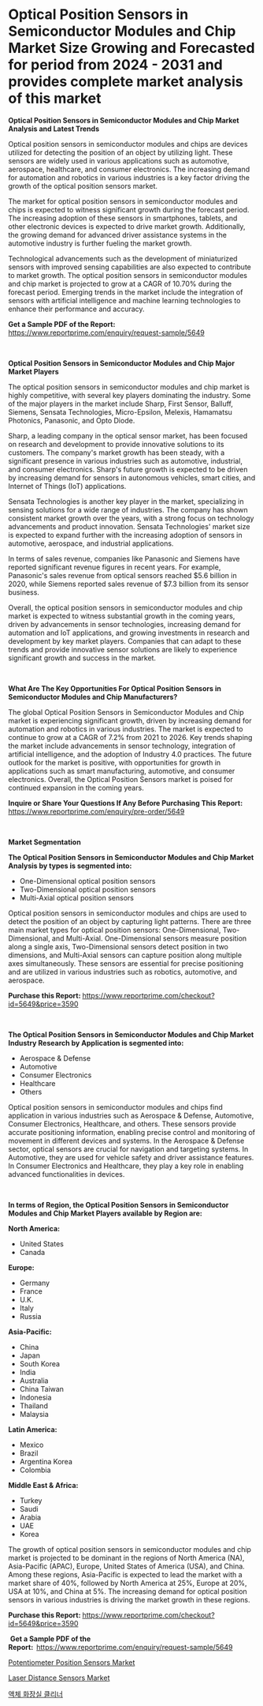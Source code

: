 <p><h1>Optical Position Sensors in Semiconductor Modules and Chip Market Size Growing and Forecasted for period from 2024 - 2031 and provides complete market analysis of this market</h1></p><p><strong>Optical Position Sensors in Semiconductor Modules and Chip Market Analysis and Latest Trends</strong></p>
<p><p>Optical position sensors in semiconductor modules and chips are devices utilized for detecting the position of an object by utilizing light. These sensors are widely used in various applications such as automotive, aerospace, healthcare, and consumer electronics. The increasing demand for automation and robotics in various industries is a key factor driving the growth of the optical position sensors market.</p><p>The market for optical position sensors in semiconductor modules and chips is expected to witness significant growth during the forecast period. The increasing adoption of these sensors in smartphones, tablets, and other electronic devices is expected to drive market growth. Additionally, the growing demand for advanced driver assistance systems in the automotive industry is further fueling the market growth.</p><p>Technological advancements such as the development of miniaturized sensors with improved sensing capabilities are also expected to contribute to market growth. The optical position sensors in semiconductor modules and chip market is projected to grow at a CAGR of 10.70% during the forecast period. Emerging trends in the market include the integration of sensors with artificial intelligence and machine learning technologies to enhance their performance and accuracy.</p></p>
<p><strong>Get a Sample PDF of the Report:&nbsp;</strong> <a href="https://www.reportprime.com/enquiry/request-sample/5649">https://www.reportprime.com/enquiry/request-sample/5649</a></p>
<p>&nbsp;</p>
<p><strong>Optical Position Sensors in Semiconductor Modules and Chip Major Market Players</strong></p>
<p><p>The optical position sensors in semiconductor modules and chip market is highly competitive, with several key players dominating the industry. Some of the major players in the market include Sharp, First Sensor, Balluff, Siemens, Sensata Technologies, Micro-Epsilon, Melexis, Hamamatsu Photonics, Panasonic, and Opto Diode.</p><p>Sharp, a leading company in the optical sensor market, has been focused on research and development to provide innovative solutions to its customers. The company's market growth has been steady, with a significant presence in various industries such as automotive, industrial, and consumer electronics. Sharp's future growth is expected to be driven by increasing demand for sensors in autonomous vehicles, smart cities, and Internet of Things (IoT) applications.</p><p>Sensata Technologies is another key player in the market, specializing in sensing solutions for a wide range of industries. The company has shown consistent market growth over the years, with a strong focus on technology advancements and product innovation. Sensata Technologies' market size is expected to expand further with the increasing adoption of sensors in automotive, aerospace, and industrial applications.</p><p>In terms of sales revenue, companies like Panasonic and Siemens have reported significant revenue figures in recent years. For example, Panasonic's sales revenue from optical sensors reached $5.6 billion in 2020, while Siemens reported sales revenue of $7.3 billion from its sensor business.</p><p>Overall, the optical position sensors in semiconductor modules and chip market is expected to witness substantial growth in the coming years, driven by advancements in sensor technologies, increasing demand for automation and IoT applications, and growing investments in research and development by key market players. Companies that can adapt to these trends and provide innovative sensor solutions are likely to experience significant growth and success in the market.</p></p>
<p>&nbsp;</p>
<p><strong>What Are The Key Opportunities For Optical Position Sensors in Semiconductor Modules and Chip Manufacturers?</strong></p>
<p><p>The global Optical Position Sensors in Semiconductor Modules and Chip market is experiencing significant growth, driven by increasing demand for automation and robotics in various industries. The market is expected to continue to grow at a CAGR of 7.2% from 2021 to 2026. Key trends shaping the market include advancements in sensor technology, integration of artificial intelligence, and the adoption of Industry 4.0 practices. The future outlook for the market is positive, with opportunities for growth in applications such as smart manufacturing, automotive, and consumer electronics. Overall, the Optical Position Sensors market is poised for continued expansion in the coming years.</p></p>
<p><strong>Inquire or Share Your Questions If Any Before Purchasing This Report:</strong> <a href="https://www.reportprime.com/enquiry/pre-order/5649">https://www.reportprime.com/enquiry/pre-order/5649</a></p>
<p>&nbsp;</p>
<p><strong>Market Segmentation</strong></p>
<p><strong>The Optical Position Sensors in Semiconductor Modules and Chip Market Analysis by types is segmented into:</strong></p>
<p><ul><li>One-Dimensional optical position sensors</li><li>Two-Dimensional optical position sensors</li><li>Multi-Axial optical position sensors</li></ul></p>
<p><p>Optical position sensors in semiconductor modules and chips are used to detect the position of an object by capturing light patterns. There are three main market types for optical position sensors: One-Dimensional, Two-Dimensional, and Multi-Axial. One-Dimensional sensors measure position along a single axis, Two-Dimensional sensors detect position in two dimensions, and Multi-Axial sensors can capture position along multiple axes simultaneously. These sensors are essential for precise positioning and are utilized in various industries such as robotics, automotive, and aerospace.</p></p>
<p><strong>Purchase this Report:&nbsp;</strong><a href="https://www.reportprime.com/checkout?id=5649&price=3590">https://www.reportprime.com/checkout?id=5649&price=3590</a></p>
<p>&nbsp;</p>
<p><strong>The Optical Position Sensors in Semiconductor Modules and Chip Market Industry Research by Application is segmented into:</strong></p>
<p><ul><li>Aerospace & Defense</li><li>Automotive</li><li>Consumer Electronics</li><li>Healthcare</li><li>Others</li></ul></p>
<p><p>Optical position sensors in semiconductor modules and chips find application in various industries such as Aerospace & Defense, Automotive, Consumer Electronics, Healthcare, and others. These sensors provide accurate positioning information, enabling precise control and monitoring of movement in different devices and systems. In the Aerospace & Defense sector, optical sensors are crucial for navigation and targeting systems. In Automotive, they are used for vehicle safety and driver assistance features. In Consumer Electronics and Healthcare, they play a key role in enabling advanced functionalities in devices.</p></p>
<p>&nbsp;</p>
<p><strong>In terms of Region, the Optical Position Sensors in Semiconductor Modules and Chip Market Players available by Region are:</strong></p>
<p>
    <p> <strong> North America: </strong>
        <ul>
            <li>United States</li>
            <li>Canada</li>
        </ul>
        </p> 
    <p> <strong> Europe: </strong>
        <ul>
            <li>Germany</li>
            <li>France</li>
            <li>U.K.</li>
            <li>Italy</li>
            <li>Russia</li>
        </ul>
        </p> 
    <p> <strong> Asia-Pacific: </strong>
        <ul>
            <li>China</li>
            <li>Japan</li>
            <li>South Korea</li>
            <li>India</li>
            <li>Australia</li>
            <li>China Taiwan</li>
            <li>Indonesia</li>
            <li>Thailand</li>
            <li>Malaysia</li>
        </ul>
        </p> 
    <p> <strong> Latin America: </strong>
        <ul>
            <li>Mexico</li>
            <li>Brazil</li>
            <li>Argentina Korea</li>
            <li>Colombia</li>
        </ul>
        </p> 
    <p> <strong> Middle East & Africa: </strong>
        <ul>
            <li>Turkey</li>
            <li>Saudi</li>
            <li>Arabia</li>
            <li>UAE</li>
            <li>Korea</li>
        </ul>
    </p>
    </p>
<p><p>The growth of optical position sensors in semiconductor modules and chip market is projected to be dominant in the regions of North America (NA), Asia-Pacific (APAC), Europe, United States of America (USA), and China. Among these regions, Asia-Pacific is expected to lead the market with a market share of 40%, followed by North America at 25%, Europe at 20%, USA at 10%, and China at 5%. The increasing demand for optical position sensors in various industries is driving the market growth in these regions.</p></p>
<p><strong>Purchase this Report: </strong><a href="https://www.reportprime.com/checkout?id=5649&price=3590">https://www.reportprime.com/checkout?id=5649&price=3590</a></p>
<p>&nbsp;<strong>Get a Sample PDF of the Report:&nbsp;&nbsp;</strong><a href="https://www.reportprime.com/enquiry/request-sample/5649">https://www.reportprime.com/enquiry/request-sample/5649</a></p>
<p><strong></strong></p>
<p><p><a href="https://github.com/nicoletavirag/Market-Research-Report-List-2/blob/main/potentiometer-position-sensors-market.md">Potentiometer Position Sensors Market</a></p><p><a href="https://github.com/redneck06/Market-Research-Report-List-2/blob/main/laser-distance-sensors-market.md">Laser Distance Sensors Market</a></p><p><a href="https://github.com/LanceOlsotn8978/Market-Research-Report-List-1/blob/main/409207414560.md">액체 화장실 클리너</a></p></p>